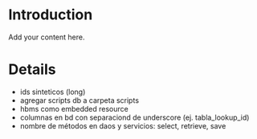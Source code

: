 # Introduction #

Add your content here.


# Details #

  * ids sinteticos (long)
  * agregar scripts db a carpeta scripts
  * hbms como embedded resource
  * columnas en bd con separaciond de underscore (ej. tabla\_lookup\_id)
  * nombre de métodos en daos y servicios: select, retrieve, save